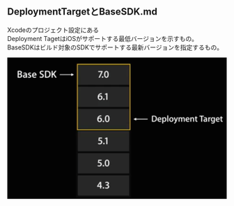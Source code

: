 DeploymentTargetとBaseSDK.md
---
Xcodeのプロジェクト設定にある  
Deployment TagetはiOSがサポートする最低バージョンを示すもの。  
BaseSDKはビルド対象のSDKでサポートする最新バージョンを指定するもの。

![キャプチャ](img/CJF6Y.png)
